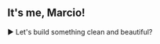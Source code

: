 ## It's me, Marcio!

:arrow_forward: Let's build something clean and beautiful?

<!-- ![Top Langs](https://github-readme-stats.vercel.app/api/top-langs/?username=marciosouzajunior&exclude_repo=DataTablesJSP,d3edit,vuttr&theme=github_dark&hide_border=true&langs_count=5) -->
